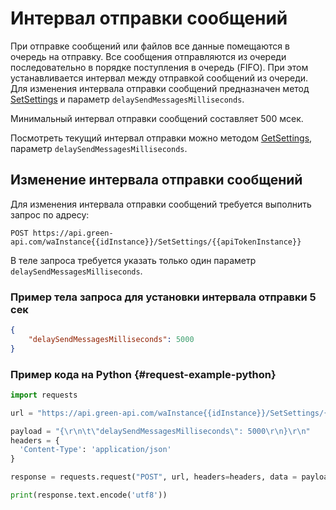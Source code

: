 # Интервал отправки сообщений

При отправке сообщений или файлов все данные помещаются в очередь на отправку. Все сообщения отправляются из очереди последовательно в порядке поступления в очередь (FIFO). При этом устанавливается интервал между отправкой сообщений из очереди. Для изменения интервала отправки сообщений предназначен метод [SetSettings](account/SetSettings) и параметр `delaySendMessagesMilliseconds`.

Минимальный интервал отправки сообщений составляет 500 мсек.

Посмотреть текущий интервал отправки можно методом [GetSettings](account/GetSettings), параметр `delaySendMessagesMilliseconds`.

## Изменение интервала отправки сообщений

Для изменения интервала отправки сообщений требуется выполнить запрос по адресу:

```
POST https://api.green-api.com/waInstance{{idInstance}}/SetSettings/{{apiTokenInstance}}
```

В теле запроса требуется указать только один параметр `delaySendMessagesMilliseconds`. 

### Пример тела запроса для установки интервала отправки 5 сек

```json
{
    "delaySendMessagesMilliseconds": 5000
}
```

### Пример кода на Python  {#request-example-python}

```python
import requests

url = "https://api.green-api.com/waInstance{{idInstance}}/SetSettings/{{apiTokenInstance}}"

payload = "{\r\n\t\"delaySendMessagesMilliseconds\": 5000\r\n}\r\n"
headers = {
  'Content-Type': 'application/json'
}

response = requests.request("POST", url, headers=headers, data = payload)

print(response.text.encode('utf8'))
```